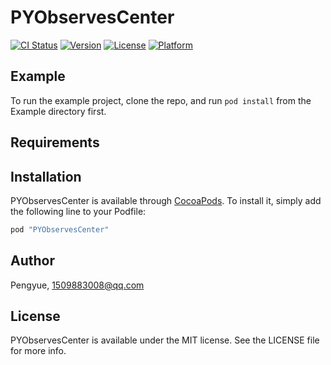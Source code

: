# PYObservesCenter

[![CI Status](http://img.shields.io/travis/Pengyue/PYObservesCenter.svg?style=flat)](https://travis-ci.org/Pengyue/PYObservesCenter)
[![Version](https://img.shields.io/cocoapods/v/PYObservesCenter.svg?style=flat)](http://cocoapods.org/pods/PYObservesCenter)
[![License](https://img.shields.io/cocoapods/l/PYObservesCenter.svg?style=flat)](http://cocoapods.org/pods/PYObservesCenter)
[![Platform](https://img.shields.io/cocoapods/p/PYObservesCenter.svg?style=flat)](http://cocoapods.org/pods/PYObservesCenter)

## Example

To run the example project, clone the repo, and run `pod install` from the Example directory first.

## Requirements

## Installation

PYObservesCenter is available through [CocoaPods](http://cocoapods.org). To install
it, simply add the following line to your Podfile:

```ruby
pod "PYObservesCenter"
```

## Author

Pengyue, 1509883008@qq.com

## License

PYObservesCenter is available under the MIT license. See the LICENSE file for more info.
